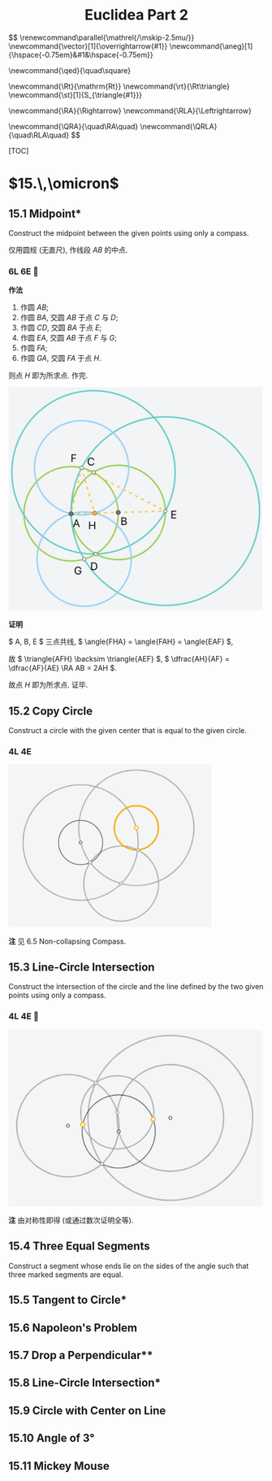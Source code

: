 <h1 align="center">Euclidea Part 2</h1>

$$
\renewcommand\parallel{\mathrel{/\mskip-2.5mu/}}
\newcommand{\vector}[1]{\overrightarrow{#1}}
\newcommand{\aneg}[1]{\hspace{-0.75em}&#1&\hspace{-0.75em}}

\newcommand{\qed}{\quad\square}

\newcommand{\Rt}{\mathrm{Rt}}
\newcommand{\rt}{\Rt\triangle}
\newcommand{\st}[1]{S_{\triangle{#1}}}

\newcommand{\RA}{\Rightarrow}
\newcommand{\RLA}{\Leftrightarrow}

\newcommand{\QRA}{\quad\RA\quad}
\newcommand{\QRLA}{\quad\RLA\quad}
$$

[TOC]



# $15.\,\omicron$

## 15.1	Midpoint*

Construct the midpoint between the given points using only a compass.

仅用圆规 (无直尺), 作线段 $AB$ 的中点.

### 6L 6E :crescent_moon:

**作法**

1. 作圆 $AB$;
2. 作圆 $BA$, 交圆 $AB$ 于点 $C$ 与 $D$;
3. 作圆 $CD$, 交圆 $BA$ 于点 $E$;
4. 作圆 $EA$, 交圆 $AB$ 于点 $F$ 与 $G$;
5. 作圆 $FA$;
6. 作圆 $GA$, 交圆 $FA$ 于点 $H$.

则点 $H$ 即为所求点. 作完.

<img src="image\15.1.png" width=500>

**证明**

$ A, B, E $ 三点共线, $ \angle{FHA} = \angle{FAH} = \angle{EAF} $,

故 $ \triangle{AFH} \backsim \triangle{AEF} $, $ \dfrac{AH}{AF} = \dfrac{AF}{AE} \RA AB = 2AH $.

故点 $H$ 即为所求点. 证毕.

## 15.2	Copy Circle

Construct a circle with the given center that is equal to the given circle.

### 4L 4E

<img src="image\15.2.png" width=400>

**注**	见 6.5 Non-collapsing Compass.

## 15.3	Line-Circle Intersection

Construct the intersection of the circle and the line defined by the two given points using only a compass.

### 4L 4E :crescent_moon:

<img src="image\15.3.png" width=500>

**注**	由对称性即得 (或通过数次证明全等).

## 15.4	Three Equal Segments

Construct a segment whose ends lie on the sides of the angle such that three marked segments are equal.



## 15.5	Tangent to Circle*

## 15.6	Napoleon's Problem

## 15.7	Drop a Perpendicular**

## 15.8	Line-Circle Intersection*

## 15.9	Circle with Center on Line

## 15.10	Angle of 3°

## 15.11	Mickey Mouse
